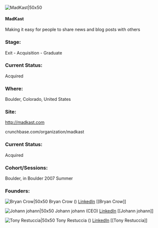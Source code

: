 

![MadKast|50x50](https://apimg.techstars.com/connect/images/image_files/5359/5d45/a9f4/89a6/2900/0004/original/madkast.jpg)

#### MadKast
Making it easy for people to share news and blog posts with others

### Stage: 
Exit - Acquisition - Graduate 

### Current Status: 
Acquired

### Where:
Boulder, Colorado, United States

### Site:
http://madkast.com



crunchbase.com/organization/madkast

### Current Status: 
Acquired

### Cohort/Sessions: 
Boulder, in Boulder 2007 Summer

### Founders: 

![Bryan Crow|50x50](https://s3.amazonaws.com/photos.angel.co/users/135885-medium_jpg?1339014318) Bryan Crow () [LinkedIn](https://) [[Bryan Crow]]

![Johann johann|50x50]() Johann johann (CEO) [LinkedIn](https://linkedin.com/in/moonesinghe) [[Johann johann]]

![Tony Restuccia|50x50](https://s3.amazonaws.com/photos.angel.co/users/20409-medium_jpg?1300926352) Tony Restuccia () [LinkedIn](https://linkedin.com/in/anthonyrestuccia) [[Tony Restuccia]]


